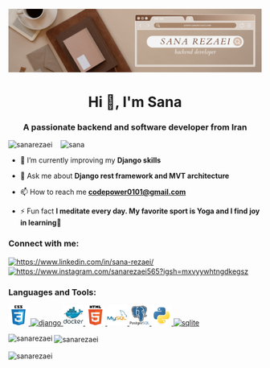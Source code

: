 ![logo](https://github.com/sanarezaei/sanarezaei/blob/main/2.png)

<h1 align="center">Hi 👋, I'm Sana</h1>
<h3 align="center">A passionate backend and software developer from Iran</h3>

<img align="right" alt="sana" width="400" src="https://cdn.dribbble.com/users/1857592/screenshots/3848396/character-typing.gif">

<p align="left"> <img src="https://komarev.com/ghpvc/?username=sanarezaei&label=Profile%20views&color=0e75b6&style=flat" alt="sanarezaei" /> </p>

- 🌱 I’m currently improving my **Django skills**

- 💬 Ask me about **Django rest framework and MVT architecture**

- 📫 How to reach me **codepower0101@gmail.com**

- ⚡ Fun fact **I meditate every day. My favorite sport is Yoga and I find joy in learning🥰**

<h3 align="left">Connect with me:</h3>
<p align="left">
<a href="https://linkedin.com/in/https://www.linkedin.com/in/sana-rezaei/" target="blank"><img align="center" src="https://raw.githubusercontent.com/rahuldkjain/github-profile-readme-generator/master/src/images/icons/Social/linked-in-alt.svg" alt="https://www.linkedin.com/in/sana-rezaei/" height="30" width="40" /></a>
<a href="https://instagram.com/https://www.instagram.com/sanarezaei565?igsh=mxvyywhtngdkegsz" target="blank"><img align="center" src="https://raw.githubusercontent.com/rahuldkjain/github-profile-readme-generator/master/src/images/icons/Social/instagram.svg" alt="https://www.instagram.com/sanarezaei565?igsh=mxvyywhtngdkegsz" height="30" width="40" /></a>
</p>

<h3 align="left">Languages and Tools:</h3>
<p align="left"> <a href="https://www.w3schools.com/css/" target="_blank" rel="noreferrer"> <img src="https://raw.githubusercontent.com/devicons/devicon/master/icons/css3/css3-original-wordmark.svg" alt="css3" width="40" height="40"/> </a> <a href="https://www.djangoproject.com/" target="_blank" rel="noreferrer"> <img src="https://cdn.worldvectorlogo.com/logos/django.svg" alt="django" width="40" height="40"/> </a> <a href="https://www.docker.com/" target="_blank" rel="noreferrer"> <img src="https://raw.githubusercontent.com/devicons/devicon/master/icons/docker/docker-original-wordmark.svg" alt="docker" width="40" height="40"/> </a> <a href="https://www.w3.org/html/" target="_blank" rel="noreferrer"> <img src="https://raw.githubusercontent.com/devicons/devicon/master/icons/html5/html5-original-wordmark.svg" alt="html5" width="40" height="40"/> </a> <a href="https://www.mysql.com/" target="_blank" rel="noreferrer"> <img src="https://raw.githubusercontent.com/devicons/devicon/master/icons/mysql/mysql-original-wordmark.svg" alt="mysql" width="40" height="40"/> </a> <a href="https://www.postgresql.org" target="_blank" rel="noreferrer"> <img src="https://raw.githubusercontent.com/devicons/devicon/master/icons/postgresql/postgresql-original-wordmark.svg" alt="postgresql" width="40" height="40"/> </a> <a href="https://www.python.org" target="_blank" rel="noreferrer"> <img src="https://raw.githubusercontent.com/devicons/devicon/master/icons/python/python-original.svg" alt="python" width="40" height="40"/> </a> <a href="https://www.sqlite.org/" target="_blank" rel="noreferrer"> <img src="https://www.vectorlogo.zone/logos/sqlite/sqlite-icon.svg" alt="sqlite" width="40" height="40"/> </a> </p>

<p><img align="left" src="https://github-readme-stats.vercel.app/api/top-langs?username=sanarezaei&show_icons=true&locale=en&layout=compact" alt="sanarezaei" /></p>

<p>&nbsp;<img align="center" src="https://github-readme-stats.vercel.app/api?username=sanarezaei&show_icons=true&locale=en" alt="sanarezaei" /></p>

<p><img align="center" src="https://github-readme-streak-stats.herokuapp.com/?user=sanarezaei&" alt="sanarezaei" /></p>
